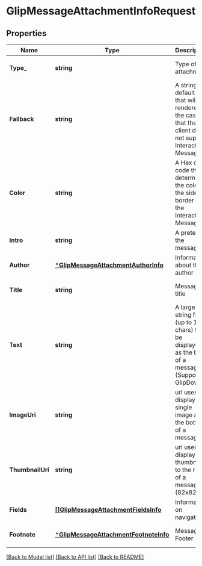 # GlipMessageAttachmentInfoRequest

## Properties
Name | Type | Description | Notes
------------ | ------------- | ------------- | -------------
**Type_** | **string** | Type of an attachment | [optional] [default to null]
**Fallback** | **string** | A string of default text that will be rendered in the case that the client does not support Interactive Messages | [optional] [default to null]
**Color** | **string** | A Hex color code that determines the color of the side border of the Interactive Message | [optional] [default to null]
**Intro** | **string** | A pretext to the message | [optional] [default to null]
**Author** | [***GlipMessageAttachmentAuthorInfo**](GlipMessageAttachmentAuthorInfo.md) | Information about the author | [optional] [default to null]
**Title** | **string** | Message title | [optional] [default to null]
**Text** | **string** | A large string field (up to 1000 chars) to be displayed as the body of a message (Supports GlipDown) | [optional] [default to null]
**ImageUri** | **string** | url used to display a single image at the bottom of a message | [optional] [default to null]
**ThumbnailUri** | **string** | url used to display a thumbnail to the right of a message (82x82) | [optional] [default to null]
**Fields** | [**[]GlipMessageAttachmentFieldsInfo**](GlipMessageAttachmentFieldsInfo.md) | Information on navigation | [optional] [default to null]
**Footnote** | [***GlipMessageAttachmentFootnoteInfo**](GlipMessageAttachmentFootnoteInfo.md) | Message Footer | [optional] [default to null]

[[Back to Model list]](../README.md#documentation-for-models) [[Back to API list]](../README.md#documentation-for-api-endpoints) [[Back to README]](../README.md)


